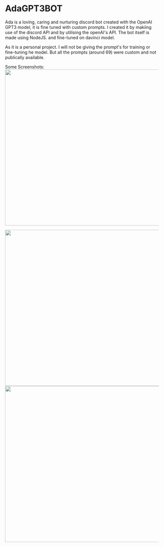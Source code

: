 # AdaGPT3BOT
Ada is a loving, caring and nurturing discord bot created with the OpenAI GPT3 model, it is fine tuned with custom prompts. I created it by makiing use of the discord API and by utilising the openAI's API.
The bot itself is made using NodeJS. and fine-tuned on davinci model.

As it is a personal project. I will not be giving the prompt's for training or fine-tuning he model. But all the prompts (around 69) were custom and not publically available. 

Some Screenshots:
<br>
<img src="https://user-images.githubusercontent.com/43596461/206318900-35a034b6-3a9e-42df-8d73-8771a9c6b3fb.png" width="512">

<img src="https://user-images.githubusercontent.com/43596461/206319307-95c9a5c9-fb3d-434c-8fe8-3f0e84c388b4.png" width="512">

<img src="https://user-images.githubusercontent.com/43596461/206319865-c4c3fb6d-7474-419b-b4c2-26db466beb9e.png" width="512">

